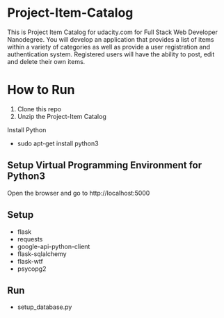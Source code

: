 # Project-Item-Catalog

This is Project Item Catalog for udacity.com for Full Stack Web Developer Nanodegree. 
You will develop an application that provides a list of items within a variety of categories as well as provide a user registration and authentication system. Registered users will have the ability to post, edit and delete their own items.


 # How to Run

1. Clone this repo
2. Unzip the Project-Item Catalog 

Install Python 
- sudo apt-get install python3

Setup Virtual Programming Environment for Python3
- 


Open the browser and go to http://localhost:5000


## Setup 
- flask 
- requests
- google-api-python-client
- flask-sqlalchemy
- flask-wtf
- psycopg2

## Run

- setup_database.py 
